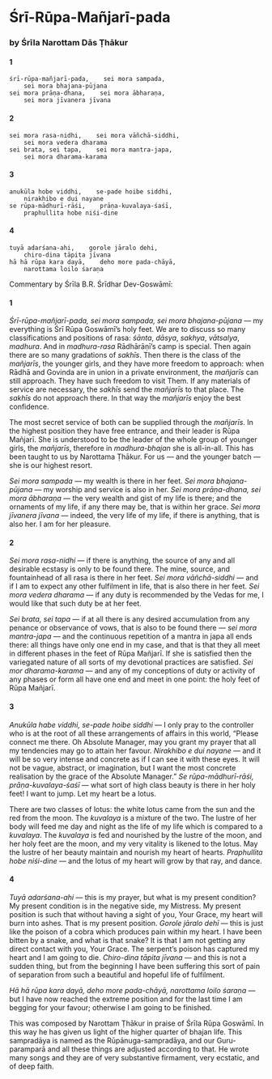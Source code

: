 # Śrī-Rūpa-Mañjarī-pada

### by Śrīla Narottam Dās Ṭhākur

#### 1

    śrī-rūpa-mañjarī-pada,    sei mora sampada,
        sei mora bhajana-pūjana
    sei mora prāṇa-dhana,    sei mora ābharaṇa,
        sei mora jīvanera jīvana

#### 2

    sei mora rasa-nidhi,    sei mora vāñchā-siddhi,
        sei mora vedera dharama
    sei brata, sei tapa,    sei mora mantra-japa,
        sei mora dharama-karama

#### 3

    anukūla hobe viddhi,    se-pade hoibe siddhi,
        nirakhibo e dui nayane
    se rūpa-mādhurī-rāśi,    prāṇa-kuvalaya-śaśī,
        praphullita hobe niśi-dine

#### 4

    tuyā adarśana-ahi,    gorole jāralo dehi,
        chiro-dina tāpita jīvana
    hā hā rūpa kara dayā,    deho more pada-chāyā,
        narottama loilo śaraṇa

Commentary by Śrīla B.R. Śrīdhar Dev-Goswāmī: 

#### 1

*Śrī-rūpa-mañjarī-pada, sei mora sampada, sei mora bhajana-pūjana* — my everything is Śrī Rūpa Goswāmī’s holy feet. We are to discuss so many classifications and positions of rasa: *śānta*, *dāsya*, *sakhya*, *vātsalya*, *madhura*. And in *madhura-rasa* Rādhārāṇī’s camp is special. Then again there are so many gradations of *sakhīs*. Then there is the class of the *mañjarīs*, the younger girls, and they have more freedom to approach: when Rādhā and Govinda are in union in a private environment, the *mañjarīs* can still approach. They have such freedom to visit Them. If any materials of service are necessary, the *sakhīs* send the *mañjarīs* to that place. The *sakhīs* do not approach there. In that way the *mañjarīs* enjoy the best confidence.

The most secret service of both can be supplied through the *mañjarīs*. In the highest position they have free entrance, and their leader is Rūpa Mañjarī. She is understood to be the leader of the whole group of younger girls, the *mañjarīs*, therefore in *madhura-bhajan* she is all-in-all. This has been taught to us by Narottama Ṭhākur. For us — and the younger batch — she is our highest resort.

*Sei mora sampada* — my wealth is there in her feet. *Sei mora bhajana-pūjana* — my worship and service is also in her. *Sei mora prāṇa-dhana, sei mora ābharaṇa* — the very wealth and gist of my life is there; and the ornaments of my life, if any there may be, that is within her grace. *Sei mora jīvanera jīvana* — indeed, the very life of my life, if there is anything, that is also her. I am for her pleasure.

#### 2

*Sei mora rasa-nidhi* — if there is anything, the source of any and all desirable ecstasy is only to be found there. The mine, source, and fountainhead of all rasa is there in her feet. *Sei mora vāñchā-siddhi* — and if I am to expect any other fulfilment in life, that is also there in her feet. *Sei mora vedera dharama* — if any duty is recommended by the Vedas for me, I would like that such duty be at her feet.

*Sei brata, sei tapa* — if at all there is any desired accumulation from any penance or observance of vows, that is also to be found there — *sei mora mantra-japa* — and the continuous repetition of a mantra in japa all ends there: all things have only one end in my case, and that is that they all meet in different phases in the feet of Rūpa Mañjarī. If she is satisfied then the variegated nature of all sorts of my devotional practices are satisfied. *Sei mor dharama-karama* — and any of my conceptions of duty or activity of any phases or form all have one end and meet in one point: the holy feet of Rūpa Mañjarī.

#### 3

*Anukūla habe viddhi, se-pade hoibe siddhi* — I only pray to the controller who is at the root of all these arrangements of affairs in this world, “Please connect me there. Oh Absolute Manager, may you grant my prayer that all my tendencies may go to attain her favour. *Nirakhibo e dui nayane* — and it will be so very intense and concrete as if I can see it with these eyes. It will not be vague, abstract, or imagination, but I want the most concrete realisation by the grace of the Absolute Manager.” *Se rūpa-mādhurī-rāśi, prāṇa-kuvalaya-śaśī* — what sort of high class beauty is there in her holy feet! I want to jump. Let my heart be a lotus.

There are two classes of lotus: the white lotus came from the sun and the red from the moon. The *kuvalaya* is a mixture of the two. The lustre of her body will feed me day and night as the life of my life which is compared to a *kuvalaya*. The *kuvalaya* is fed and nourished by the lustre of the moon, and her holy feet are the moon, and my very vitality is likened to the lotus. May the lustre of her beauty maintain and nourish my heart of hearts. *Praphullita hobe niśi-dine* — and the lotus of my heart will grow by that ray, and dance. 

#### 4

*Tuyā adarśana-ahi* — this is my prayer, but what is my present condition? My present condition is in the negative side, my Mistress. My present position is such that without having a sight of you, Your Grace, my heart will burn into ashes. That is my present position. *Gorole jāralo dehī* — this is just like the poison of a cobra which produces pain within my heart. I have been bitten by a snake, and what is that snake? It is that I am not getting any direct contact with you, Your Grace. The serpent’s poison has captured my heart and I am going to die. *Chiro-dina tāpita jīvana* — and this is not a sudden thing, but from the beginning I have been suffering this sort of pain of separation from such a beautiful and hopeful life of fulfilment.

*Hā hā rūpa kara dayā, deho more pada-chāyā, narottama loilo śaraṇa* — but I have now reached the extreme position and for the last time I am begging for your favour; otherwise I am going to be finished.

This was composed by Narottam Ṭhākur in praise of Śrīla Rūpa Goswāmī. In this way he has given us light of the higher quarter of bhajan life. This sampradāya is named as the Rūpānuga-sampradāya, and our Guru-paramparā and all these things are adjusted according to that. He wrote many songs and they are of very substantive firmament, very ecstatic, and of deep faith.

